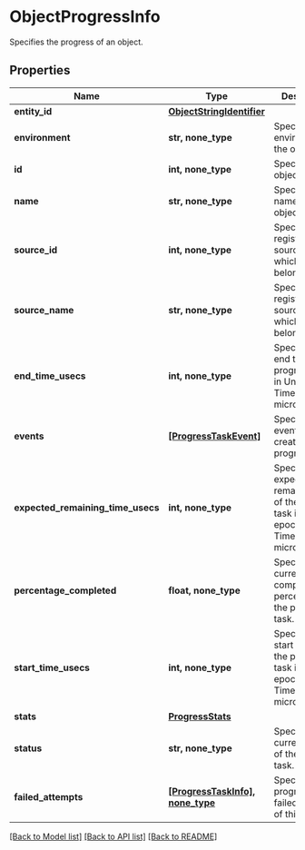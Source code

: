 # ObjectProgressInfo

Specifies the progress of an object.

## Properties
Name | Type | Description | Notes
------------ | ------------- | ------------- | -------------
**entity_id** | [**ObjectStringIdentifier**](ObjectStringIdentifier.md) |  | [optional] 
**environment** | **str, none_type** | Specifies the environment of the object. | [optional] 
**id** | **int, none_type** | Specifies object id. | [optional] 
**name** | **str, none_type** | Specifies the name of the object. | [optional] 
**source_id** | **int, none_type** | Specifies registered source id to which object belongs. | [optional] 
**source_name** | **str, none_type** | Specifies registered source name to which object belongs. | [optional] 
**end_time_usecs** | **int, none_type** | Specifies the end time of the progress task in Unix epoch Timestamp(in microseconds). | [optional] 
**events** | [**[ProgressTaskEvent]**](ProgressTaskEvent.md) | Specifies the event log created for progress Task. | [optional] 
**expected_remaining_time_usecs** | **int, none_type** | Specifies the expected remaining time of the progress task in Unix epoch Timestamp(in microseconds). | [optional] 
**percentage_completed** | **float, none_type** | Specifies the current completed percentage of the progress task. | [optional] 
**start_time_usecs** | **int, none_type** | Specifies the start time of the progress task in Unix epoch Timestamp(in microseconds). | [optional] 
**stats** | [**ProgressStats**](ProgressStats.md) |  | [optional] 
**status** | **str, none_type** | Specifies the current status of the progress task. | [optional] 
**failed_attempts** | [**[ProgressTaskInfo], none_type**](ProgressTaskInfo.md) | Specifies progress for failed attempts of this object. | [optional] 

[[Back to Model list]](../README.md#documentation-for-models) [[Back to API list]](../README.md#documentation-for-api-endpoints) [[Back to README]](../README.md)


